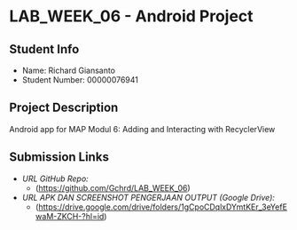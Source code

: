 # LAB_WEEK_06 - Android Project

## Student Info
- Name: Richard Giansanto  
- Student Number: 00000076941 

## Project Description
Android app for MAP Modul 6: Adding and Interacting with RecyclerView

## Submission Links
- *URL GitHub Repo:*
    * (https://github.com/Gchrd/LAB_WEEK_06)
- *URL APK DAN SCREENSHOT PENGERJAAN OUTPUT (Google Drive):*
    * (https://drive.google.com/drive/folders/1gCpoCDqlxDYmtKEr_3eYefEwaM-ZKCH-?hl=id)
